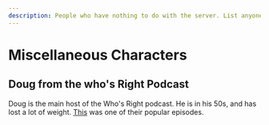 ```yaml
---
description: People who have nothing to do with the server. List anyone.
---
```


# Miscellaneous Characters

## Doug from the who's Right Podcast

Doug is the main host of the Who's Right podcast. He is in his 50s, and has lost a lot of weight. [This](https://podcasts.google.com/?feed=aHR0cDovL3dob3NyaWdodC5saWJzeW4uY29tL3Jzcw&episode=MmRjZjg2ZDM2ZmM3NDZhZmEzZTg0YzM1MWMwMzU0ZmE&hl=en&ved=2ahUKEwiDn8b4n6DoAhUSrZ4KHR9MCpIQjrkEegQIARAE&ep=6) was one of their popular episodes. 

